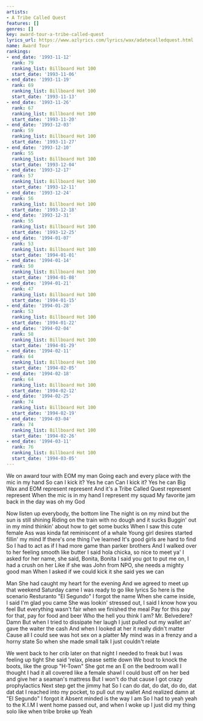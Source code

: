 ```yaml
---
artists:
- A Tribe Called Quest
features: []
genres: []
key: award-tour-a-tribe-called-quest
lyrics_url: https://www.azlyrics.com/lyrics/wax/adatecalledquest.html
name: Award Tour
rankings:
- end_date: '1993-11-12'
  rank: 79
  ranking_list: Billboard Hot 100
  start_date: '1993-11-06'
- end_date: '1993-11-19'
  rank: 69
  ranking_list: Billboard Hot 100
  start_date: '1993-11-13'
- end_date: '1993-11-26'
  rank: 67
  ranking_list: Billboard Hot 100
  start_date: '1993-11-20'
- end_date: '1993-12-03'
  rank: 59
  ranking_list: Billboard Hot 100
  start_date: '1993-11-27'
- end_date: '1993-12-10'
  rank: 55
  ranking_list: Billboard Hot 100
  start_date: '1993-12-04'
- end_date: '1993-12-17'
  rank: 57
  ranking_list: Billboard Hot 100
  start_date: '1993-12-11'
- end_date: '1993-12-24'
  rank: 56
  ranking_list: Billboard Hot 100
  start_date: '1993-12-18'
- end_date: '1993-12-31'
  rank: 55
  ranking_list: Billboard Hot 100
  start_date: '1993-12-25'
- end_date: '1994-01-07'
  rank: 53
  ranking_list: Billboard Hot 100
  start_date: '1994-01-01'
- end_date: '1994-01-14'
  rank: 50
  ranking_list: Billboard Hot 100
  start_date: '1994-01-08'
- end_date: '1994-01-21'
  rank: 47
  ranking_list: Billboard Hot 100
  start_date: '1994-01-15'
- end_date: '1994-01-28'
  rank: 53
  ranking_list: Billboard Hot 100
  start_date: '1994-01-22'
- end_date: '1994-02-04'
  rank: 58
  ranking_list: Billboard Hot 100
  start_date: '1994-01-29'
- end_date: '1994-02-11'
  rank: 64
  ranking_list: Billboard Hot 100
  start_date: '1994-02-05'
- end_date: '1994-02-18'
  rank: 64
  ranking_list: Billboard Hot 100
  start_date: '1994-02-12'
- end_date: '1994-02-25'
  rank: 74
  ranking_list: Billboard Hot 100
  start_date: '1994-02-19'
- end_date: '1994-03-04'
  rank: 74
  ranking_list: Billboard Hot 100
  start_date: '1994-02-26'
- end_date: '1994-03-11'
  rank: 76
  ranking_list: Billboard Hot 100
  start_date: '1994-03-05'
---
```



We on award tour with EOM my man
Going each and every place with the mic in my hand
So can I kick it? Yes he can
Can I kick it? Yes he can
Big Wax and EOM represent represent
And it's a Tribe Called Quest represent represent
When the mic is in my hand I represent my squad
My favorite jam back in the day was oh my God


Now listen up everybody, the bottom line
The night is on my mind but the sun is still shining
Riding on the train with no dough and it sucks
Buggin' out in my mind thinkin' about how to get some bucks
When I saw this cute female
Ass was kinda fat reminiscent of a whale
Young girl desires started fillin' my mind
If there's one thing I've learned
It's good girls are hard to find
So I had to act as if I had more game than parker brothers
And I walked over to her feeling smooth like butter
I said hola chicka, so nice to meet ya'
I asked for her name, she said, Bonita, Bonita
I said you got to put me on, I had a crush on her
Like if she was John from NPO, she needs a mighty good man
When I asked if we could kick it she said yes we can




Man
She had caught my heart for the evening
And we agreed to meet up that weekend
Saturday came I was ready to go like lyrics
So here is the scenario
Resturanto "El Segundo" I forgot the name
When she came inside, I said I'm glad you came
She was lookin' stressed out, I said I know how you feel
But everything wasn't fair when we finished the meal
Pay for this pay for that, pay for food and beer
Who the hell you think I am? Mr. Belvedere? Damn
But when I tried to dissipate her laugh
I just pulled out my wallet an' gave the waiter the cash
And when I looked at her it really didn't matter
Cause all I could see was hot sex on a platter
My mind was in a frenzy and a horny state
So when she made small talk I just couldn't relate




We went back to her crib later on that night
I needed to freak but I was feeling up tight
She said 'relax, please settle down
We bout to knock the boots, like the group "H-Town"
She got me an E on the bedroom wall
I thought I had it all covered like a female shawl
I could bust off on her bed and give her a seaman's mattress
But I won't do that cause I got crazy prophylactics
Next step get the jimmy hat
So I can do dat, do dat, do do, dat dat dat
I reached into my pocket, to pull out my wallet
And realized damn at "El Segundo" I forgot it
Absent minded is the way I am
So I had to yeah yeah to the K.I.M
I went home passed out, and when I woke up
I just did my thing solo like when tribe broke up
Yeah





